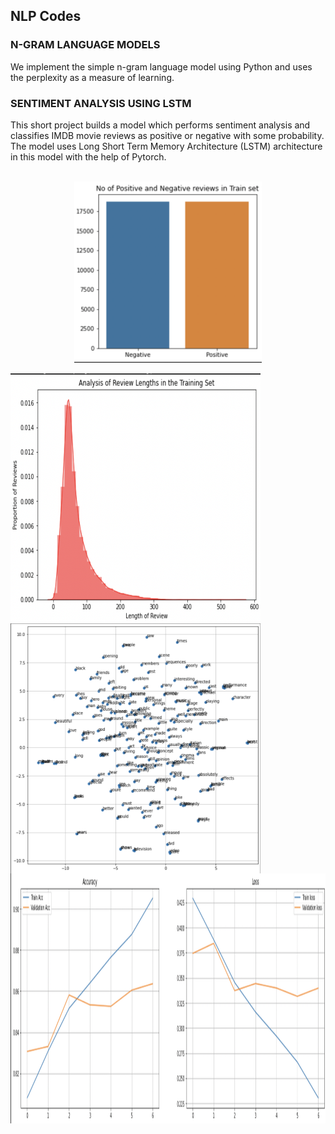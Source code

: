 <h2> NLP Codes </h2>

### N-GRAM LANGUAGE MODELS
We implement the simple n-gram language model using Python and uses the perplexity as a measure of learning.


### SENTIMENT ANALYSIS USING LSTM

This short project builds a model which performs sentiment analysis and classifies IMDB movie reviews as positive or negative with some probability.
The model uses Long Short Term Memory Architecture (LSTM) architecture in this model with the help of Pytorch.
</br></br>
<p align="center"> <img src="images/pic1.png" width="300" height="auto"/> </p>
  
<img align ="center" src="images/pic2.png" width="400" height="400"/> 


<img align ="center" src="images/pic3.png" width="400" height="400"/>

<img align ="center" src="images/pic4.png" width="auto" height="400"/> 
